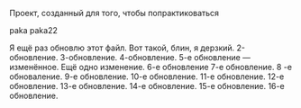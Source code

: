 ﻿Проект, созданный для того, чтобы попрактиковаться

paka
paka22


Я ещё раз обновлю этот файл. Вот такой, блин, я дерзкий.
2-обновление.
3-обновление.
4-обновление.
5-е обновление — изменённое. Ещё одно изменение.
6-е обновление
7-е обновление.
8 -е обноваление.
9-е обновление.
10-е обновление.
11-е обновление.
12-е обновление.
13-е обновление.
14-е обновление.
15-е обновление.
16-е обновление.